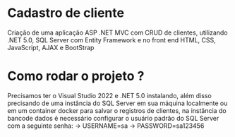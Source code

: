 # Cadastro de cliente

Criação de uma aplicação ASP .NET MVC com CRUD de clientes, 
utilizando .NET 5.0, SQL Server com Entity Framework e no front end HTML, 
CSS, JavaScript, AJAX e BootStrap

# Como rodar o projeto ?

Precisamos ter o Visual Studio 2022 e .NET 5.0 instalando, além disso precisando de uma instância do SQL Server em sua máquina localmente ou em um container docker para salvar o registros de clientes, na instância do bancode dados é necessário configurar o usuário padrão do SQL Server com a seguinte senha:
-> USERNAME=sa
-> PASSWORD=sa123456
